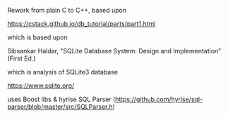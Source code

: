 Rework from plain C to C++, based upon

https://cstack.github.io/db_tutorial/parts/part1.html

which is based upon

Sibsankar Haldar, "SQLite Database System: Design and Implementation" (First Ed.)

which is analysis of SQLite3 database

https://www.sqlite.org/

uses Boost libs & hyrise SQL Parser (https://github.com/hyrise/sql-parser/blob/master/src/SQLParser.h)
